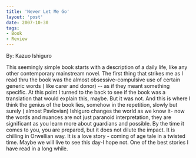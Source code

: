 ```yaml
---
title: 'Never Let Me Go'
layout: 'post'
date: 2007-10-30
tags: 
- Book
- Review
---
```

By: Kazuo Ishiguro
<!--more-->

This seemingly simple book starts with a description of a daily life, like any other contemporary mainstream novel. The first thing that strikes me as I read thru the book was the almost obsessive-compulsive use of certain generic words ( like carer and donor) -- as if they meant something specific. At this point I turned to the back to see if the book was a translation that would explain this, maybe. But it was not. And this is where I think the genius of the book lies, somehow in the repetition, slowly but surely ( almost Pavlovian) Ishiguro changes the world as we know it- now the words and nuances are not just paranoid interpretation, they are significant as you learn more about guardians and possible.
By the time it comes to you, you are prepared, but it does not dilute the impact. It is chilling in Orwellian way.
It is a love story - coming of age tale in a twisted time. Maybe we will live to see this day-I hope not.
One of the best stories I have read in a long while.
